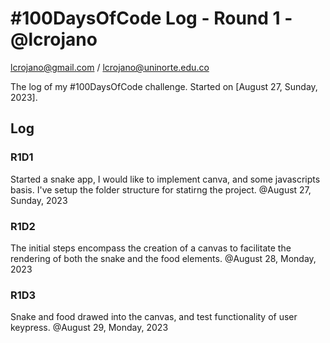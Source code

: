 # #100DaysOfCode Log - Round 1 - @lcrojano

lcrojano@gmail.com / lcrojano@uninorte.edu.co

The log of my #100DaysOfCode challenge. Started on [August 27, Sunday, 2023].

## Log

### R1D1

Started a snake app, I would like to implement canva, and some javascripts basis. I've setup the folder structure for statirng the project. @August 27, Sunday, 2023

### R1D2

The initial steps encompass the creation of a canvas to facilitate the rendering of both the snake and the food elements.  @August 28, Monday, 2023

### R1D3

Snake and food drawed into the canvas, and test functionality of user keypress.  @August 29, Monday, 2023
